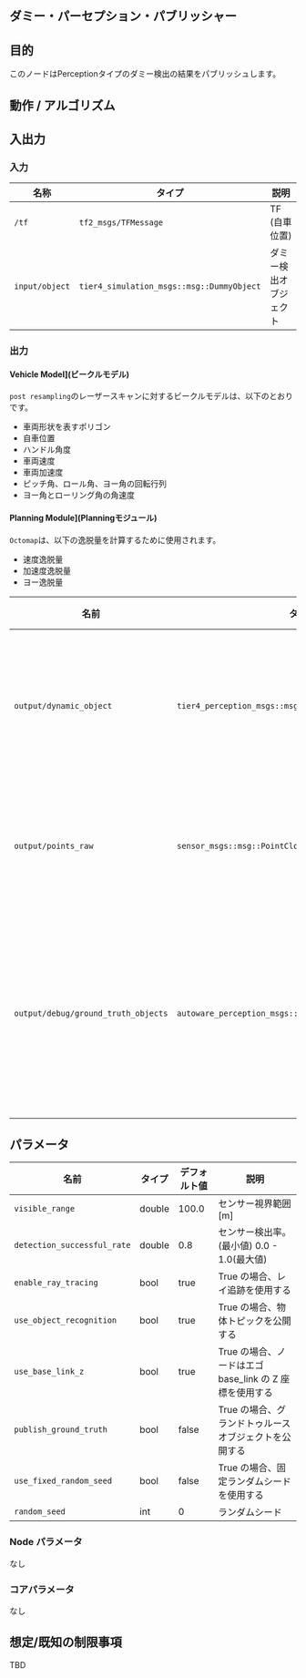 ## ダミー・パーセプション・パブリッシャー

## 目的

このノードはPerceptionタイプのダミー検出の結果をパブリッシュします。

## 動作 / アルゴリズム

## 入出力

### 入力

| 名称           | タイプ                                     | 説明                                       |
| -------------- | ---------------------------------------- | ----------------------------------------- |
| `/tf`          | `tf2_msgs/TFMessage`                      | TF (自車位置)                             |
| `input/object` | `tier4_simulation_msgs::msg::DummyObject` | ダミー検出オブジェクト                        |

### 出力

#### Vehicle Model](ビークルモデル)

`post resampling`のレーザースキャンに対するビークルモデルは、以下のとおりです。

- 車両形状を表すポリゴン
- 自車位置
- ハンドル角度
- 車両速度
- 車両加速度
- ピッチ角、ロール角、ヨー角の回転行列
- ヨー角とローリング角の角速度

#### Planning Module](Planningモジュール)

`Octomap`は、以下の逸脱量を計算するために使用されます。

- 速度逸脱量
- 加速度逸脱量
- ヨー逸脱量

| 名前                                 | タイプ                                                      | 説明                                                         |
| ------------------------------------- | -------------------------------------------------------- | ------------------------------------------------------------- |
| `output/dynamic_object`              | `tier4_perception_msgs::msg::DetectedObjectsWithFeature` | ダミー検出オブジェクト                                      |
| `output/points_raw`                  | `sensor_msgs::msg::PointCloud2`                           | オブジェクトの点群                                             |
| `output/debug/ground_truth_objects` | `autoware_perception_msgs::msg::TrackedObjects`           | グランドトゥルースオブジェクト                                |

## パラメータ

| 名前                        | タイプ   | デフォルト値 | 説明                                        |
| --------------------------- | ------ | ------------- | ------------------------------------------- |
| `visible_range`             | double | 100.0         | センサー視界範囲 [m]                      |
| `detection_successful_rate` | double | 0.8           | センサー検出率。(最小値) 0.0 - 1.0(最大値) |
| `enable_ray_tracing`        | bool   | true          | True の場合、レイ追跡を使用する              |
| `use_object_recognition`    | bool   | true          | True の場合、物体トピックを公開する            |
| `use_base_link_z`           | bool   | true          | True の場合、ノードはエゴ base_link の Z 座標を使用する |
| `publish_ground_truth`      | bool   | false         | True の場合、グランドトゥルースオブジェクトを公開する |
| `use_fixed_random_seed`     | bool   | false         | True の場合、固定ランダムシードを使用する     |
| `random_seed`               | int    | 0             | ランダムシード                            |

### Node パラメータ

なし

### コアパラメータ

なし

## 想定/既知の制限事項

TBD

